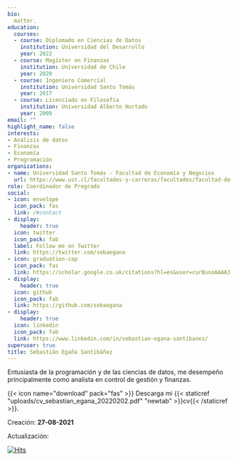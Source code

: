 ```yaml
---
bio: 
  matter.
education:
  courses:
  - course: Diplomado en Ciencias de Datos
    institution: Universidad del Desarrollo
    year: 2022
  - course: Magíster en Finanzas
    institution: Universidad de Chile
    year: 2020
  - course: Ingeniero Comercial
    institution: Universidad Santo Tomás
    year: 2017
  - course: Licenciado en Filosofía
    institution: Universidad Alberto Hurtado
    year: 2009
email: ""
highlight_name: false
interests:
- Análisis de datos
- Finanzas
- Economía
- Programación
organizations:
- name: Universidad Santo Tomás - Facultad de Economía y Negocios
  url: https://www.ust.cl/facultades-y-carreras/facultades/facultad-de-economia-y-negocios/
role: Coordinador de Pregrado
social:
- icon: envelope
  icon_pack: fas
  link: /#contact
- display:
    header: true
  icon: twitter
  icon_pack: fab
  label: Follow me on Twitter
  link: https://twitter.com/sebaegana
- icon: graduation-cap
  icon_pack: fas
  link: https://scholar.google.co.uk/citations?hl=es&user=curBunoAAAAJ
- display:
    header: true
  icon: github
  icon_pack: fab
  link: https://github.com/sebaegana
- display:
    header: true
  icon: linkedin
  icon_pack: fab
  link: https://www.linkedin.com/in/sebastian-egana-santibanez/
superuser: true
title: Sebastián Egaña Santibáñez
---
```


Entusiasta de la programación y de las ciencias de datos, me desempeño principalmente como analista en control de gestión y finanzas.

{{< icon name="download" pack="fas" >}} Descarga mi {{< staticref "uploads/cv_sebastian_egana_20220202.pdf" "newtab" >}}cv{{< /staticref >}}.

Creación: **27-08-2021**

Actualización: **<script> document.write(new Date().toLocaleDateString()); </script>**

[![Hits](https://hits.seeyoufarm.com/api/count/incr/badge.svg?url=https%3A%2F%2Fsegana.netlify.app&count_bg=%2379C83D&title_bg=%23555555&icon=&icon_color=%23E7E7E7&title=hits&edge_flat=false)](https://hits.seeyoufarm.com)
